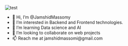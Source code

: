 

<img src="https://images.statusfacebook.com/timeline_cover_photos/nature_timeline_covers/nature_timeline_cover_photos_22.jpg" alt="test" />

<ul>
  <li>
    👋 Hi, I’m @JamshidMassomy
  </li>
  <li>
    👀 I’m interested in Backend and Frontend technologies. 
  </li>
  <li>
    🌱 I’m learning Data science and AI
  </li>
  <li>
    💞️ I’m looking to collaborate on web projects
  </li>
  <li>
    📫 Reach me at jamshidmassomi@gmail.com
  </li>
</ul>






<!---
JamshidMassomy/JamshidMassomy is a ✨ special ✨ repository because its `README.md` (this file) appears on your GitHub profile.
You can click the Preview link to take a look at your changes.
--->
